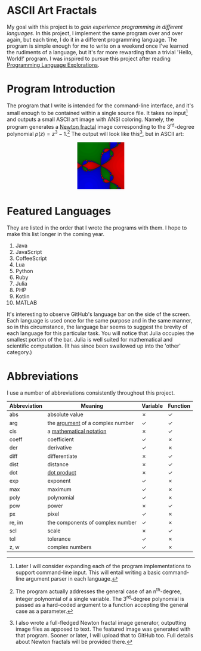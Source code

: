 # ASCII Art Fractals

<!--
	FILENAME: README.md
	AUTHOR: Zachary Krepelka
	DATE: Wednesday, January 3rd, 2024
	ABOUT: a project for the exploration of programming languages
	ORIGIN: https://github.com/zachary-krepelka/ascii-art-fractals.git
	UPDATED: Tuesday, March 19th, 2024 at 12:12 AM
-->

My goal with this project is to *gain experience programming in different
languages.*  In this project, I implement the same program over and over again,
but each time, I do it in a different programming language.  The program is
simple enough for me to write on a weekend once I've learned the rudiments of a
language, but it's far more rewarding than a trivial 'Hello, World!' program.  I
was inspired to pursue this project after reading [Programming Language
Explorations][1].

# Program Introduction

The program that I write is intended for the command-line interface, and it's
small enough to be contained within a single source file.  It takes no input[^1]
and outputs a small ASCII art image with ANSI coloring.  Namely, the program
generates a [Newton fractal][2] image corresponding to the 3<sup>rd</sup>-degree
polynomial $p(z) = z^3 - 1$.[^2]  The output will look like this[^3], but in
ASCII art:

<p align="center"><img src="images/newton-fractal.png" width=25% height=25%></p>

# Featured Languages

They are listed in the order that I wrote the programs with them.  I hope to
make this list longer in the coming year.

 1. Java
 2. JavaScript
 3. CoffeeScript
 4. Lua
 5. Python
 6. Ruby
 7. Julia
 8. PHP
 9. Kotlin
10. MATLAB

It's interesting to observe GitHub's language bar on the side of the screen.
Each language is used once for the same purpose and in the same manner, so in
this circumstance, the language bar seems to suggest the brevity of each
language for this particular task. You will notice that Julia occupies the
smallest portion of the bar. Julia is well suited for mathematical and
scientific computation. (It has since been swallowed up into the 'other'
category.)

# Abbreviations

I use a number of abbreviations consistently throughout this project.

| Abbreviation | Meaning                               | Variable | Function |
| ------------ | ------------------------------------- | -------- | -------- |
| abs          | absolute value                        | &cross;  | &check;  |
| arg          | the [argument][3] of a complex number | &check;  | &check;  |
| cis          | a [mathematical notation][4]          | &cross;  | &check;  |
| coeff        | coefficient                           | &check;  | &cross;  |
| der          | derivative                            | &check;  | &cross;  |
| diff         | differentiate                         | &cross;  | &check;  |
| dist         | distance                              | &cross;  | &check;  |
| dot          | [dot product][5]                      | &cross;  | &check;  |
| exp          | exponent                              | &check;  | &cross;  |
| max          | maximum                               | &check;  | &cross;  |
| poly         | polynomial                            | &check;  | &cross;  |
| pow          | power                                 | &cross;  | &check;  |
| px           | pixel                                 | &check;  | &cross;  |
| re, im       | the components of complex number      | &check;  | &cross;  |
| scl          | scale                                 | &cross;  | &check;  |
| tol          | tolerance                             | &check;  | &cross;  |
| z, w         | complex numbers                       | &check;  | &cross;  |

<!-- References and Footnotes -->

[1]: https://rtoal.github.io/ple/
[2]: https://en.wikipedia.org/wiki/Newton_fractal
[3]: https://en.wikipedia.org/wiki/Argument_(complex_analysis)
[4]: https://en.wikipedia.org/wiki/Cis_(mathematics)
[5]: https://en.wikipedia.org/wiki/Dot_product

[^1]: Later I will consider expanding each of the program implementations to
  support command-line input.  This will entail writing a basic command-line
  argument parser in each language.

[^2]:The program actually addresses the general case of an
  n<sup>th</sup>-degree, integer polynomial of a single variable.  The
  3<sup>rd</sup>-degree polynomial is passed as a hard-coded argument to a
  function accepting the general case as a parameter.

[^3]:I also wrote a full-fledged Newton fractal image generator, outputting
  image files as apposed to text.  The featured image was generated with that
  program.  Sooner or later, I will upload that to GitHub too.  Full details
  about Newton fractals will be provided there.
